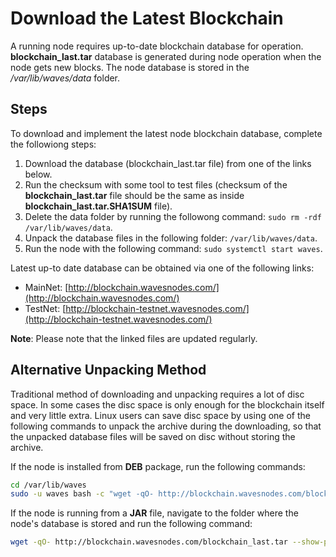 # Download the Latest Blockchain

A running node requires up-to-date blockchain database for operation.
**blockchain_last.tar** database is generated during node operation when the node gets new blocks.
The node database is stored in the _/var/lib/waves/data_ folder.

## Steps

To download and implement the latest node blockchain database, complete the followiong steps:

1. Download the database (blockchain_last.tar file) from one of the links below.
2. Run the checksum with some tool to test files (checksum of the **blockchain_last.tar** file should be the same as inside **blockchain_last.tar.SHA1SUM** file).
3. Delete the data folder by running the followong command: `sudo rm -rdf /var/lib/waves/data`.
4. Unpack the database files in the following folder: `/var/lib/waves/data`.
5. Run the node with the following command: `sudo systemctl start waves`.

Latest up-to date database can be obtained via one of the following links:

* MainNet: [http://blockchain.wavesnodes.com/](http://blockchain.wavesnodes.com/)
* TestNet: [http://blockchain-testnet.wavesnodes.com/](http://blockchain-testnet.wavesnodes.com/)

**Note**: Please note that the linked files are updated regularly.

## Alternative Unpacking Method

Traditional method of downloading and unpacking requires a lot of disc space. In some cases the disc space is only enough for the blockchain itself and very little extra.
Linux users can save disc space by using one of the following commands to unpack the archive during the downloading, so that the unpacked database files will be saved on disc without storing the archive.

If the node is installed from **DEB** package, run the following commands:

```bash
cd /var/lib/waves
sudo -u waves bash -c "wget -qO- http://blockchain.wavesnodes.com/blockchain_last.tar --show-progress | tar xf -"
```

If the node is running from a **JAR** file, navigate to the folder where the node's database is stored and run the following command:

```bash
wget -qO- http://blockchain.wavesnodes.com/blockchain_last.tar --show-progress | tar xf -
```
